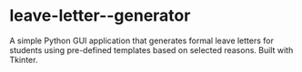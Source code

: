 # leave-letter--generator
A simple Python GUI application that generates formal leave letters for students using pre-defined templates based on selected reasons. Built with Tkinter.
